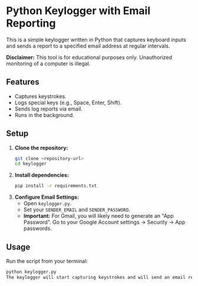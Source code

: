 # Python Keylogger with Email Reporting

This is a simple keylogger written in Python that captures keyboard inputs and sends a report to a specified email address at regular intervals.

**Disclaimer:** This tool is for educational purposes only. Unauthorized monitoring of a computer is illegal.

## Features
- Captures keystrokes.
- Logs special keys (e.g., Space, Enter, Shift).
- Sends log reports via email.
- Runs in the background.

## Setup
1.  **Clone the repository:**
    ```bash
    git clone <repository-url>
    cd keylogger
    ```
2.  **Install dependencies:**
    ```bash
    pip install -r requirements.txt
    ```
3.  **Configure Email Settings:**
    - Open `keylogger.py`.
    - Set your `SENDER_EMAIL` and `SENDER_PASSWORD`.
    - **Important:** For Gmail, you will likely need to generate an "App Password". Go to your Google Account settings -> Security -> App passwords.

## Usage
Run the script from your terminal:
```bash
python keylogger.py
The keylogger will start capturing keystrokes and will send an email report every 60 seconds (or the interval you configure).

